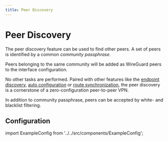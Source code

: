 ```yaml
---
title: Peer Discovery
---
```


# Peer Discovery

The peer discovery feature can be used to find other peers.
A set of peers is identified by a common _community passphrase_.

Peers belonging to the same community will be added as WireGuard peers to the interface configuration.

No other tasks are performed.
Paired with other features like the [endpoint discovery](./epdisc.md), [auto configuration](./autocfg.md) or [route synchronization](./rtsync.md), the peer discovery is a cornerstone of a zero-configuration peer-to-peer VPN.

In addition to community passphrase, peers can be accepted by white- and blacklist filtering.

## Configuration

import ExampleConfig from '../../src/components/ExampleConfig';

<ExampleConfig section="pdisc" />